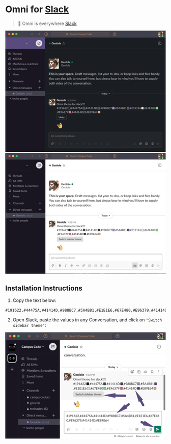 # Omni for [Slack](https://slack.com)

> 🎨 Omni is everywhere [Slack](https://slack.com)

![Screenshot](.github/slack_dark.png)
![Screenshot](.github/slack_light.png)

## Installation Instructions

1.  Copy the text below:

```
#191622,#44475A,#41414D,#988BC7,#5A4B81,#E1E1E6,#67E480,#E96379,#41414D,#E89E64
```

2.  Open Slack, paste the values in any Conversation, and click on `"Switch sidebar theme"`:

![Screenshot](.github/install.png)

